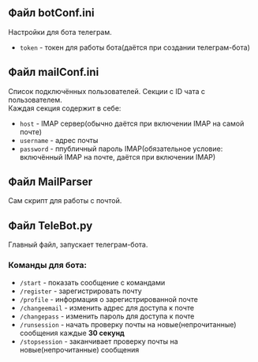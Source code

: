 ## Файл botConf.ini
Настройки для бота телеграм.
- `token` - токен для работы бота(даётся при создании телеграм-бота)

## Файл mailConf.ini
Список подключённых пользователей. Секции с ID чата с пользователем.  
Каждая секция содержит в себе:
- `host` - IMAP сервер(обычно даётся при включении IMAP на самой почте)
- `username` - адрес почты
- `password` - ппубличный пароль IMAP(обязательное условие: включённый IMAP на почте, даётся при включении IMAP)

## Файл MailParser
Сам скрипт для работы с почтой.

## Файл TeleBot.py
Главный файл, запускает телеграм-бота.

### Команды для бота:
- `/start` - показать сообщение с командами
- `/register` - зарегистрировать почту
- `/profile` - информация о зарегистрированной почте
- `/changeemail` - изменить адрес для доступа к почте
- `/changepass` - изменить пароль для доступа к почте
- `/runsession` - начать проверку почты на новые(непрочитанные) сообщения каждые **30 секунд**
- `/stopsession` - заканчивает проверку почты на новые(непрочитанные) сообщения
